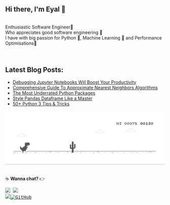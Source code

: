 

## Hi there, I'm Eyal 👋 

<br/>Enthusiastic Software Engineer👷 <br/>
Who appreciates good software engineering 🙏 <br/>
I have with big passion for Python 🐍, Machine Learning 🤖 and Performance Optimisations🦸 <br/><br/><br/>


## Latest Blog Posts:
<ul>
    <li><a href=https://towardsdatascience.com/debugging-jupyter-notebooks-will-boost-your-productivity-a33387f4fa62/>Debugging Jupyter Notebooks Will Boost Your Productivity</a></li>
    <li><a href=https://towardsdatascience.com/comprehensive-guide-to-approximate-nearest-neighbors-algorithms-8b94f057d6b6/>Comprehensive Guide To Approximate Nearest Neighbors Algorithms</a></li>
    <li><a href=https://towardsdatascience.com/the-most-underrated-python-packages-e22bf6049b5e>The Most Underrated Python Packages
</a></li>
    <li><a href=https://towardsdatascience.com/style-pandas-dataframe-like-a-master-6b02bf6468b0>Style Pandas Dataframe Like a Master
</a></li>
    <li><a href=https://medium.com/towards-artificial-intelligence/50-python-3-tips-tricks-e5dbe05212d7>50+ Python 3 Tips & Tricks
</a></li>
</ul>



![image](https://github.com/eyaltrabelsi/eyaltrabelsi/blob/master/dino.gif)<br/><br/>


:coffee: **Wanna chat?** :point_right:  <pre>  <a href="https://twitter.com/eyaltra"><img src="https://img.shields.io/badge/twitter-%231DA1F2.svg?&style=for-the-badge&logo=twitter&logoColor=white" height=25></a> <a href="https://www.linkedin.com/in/eyaltrabelsi/"><img src="https://img.shields.io/badge/linkedin-%230077B5.svg?&style=for-the-badge&logo=linkedin&logoColor=white" height=25></a></a> <a href="https://medium.com/@Eyaltra"><img src="https://img.shields.io/badge/medium-%2312100E.svg?&style=for-the-badge&logo=medium&logoColor=white" height=25></a><a href="https://"><img src="https://img.shields.io/github/followers/eyaltrabelsi.svg?label=GitHub&style=social" alt="GitHub"></a></pre>

